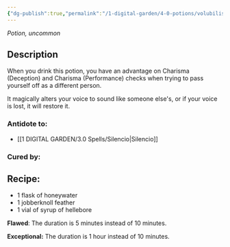 ```yaml
---
{"dg-publish":true,"permalink":"/1-digital-garden/4-0-potions/volubilis-potion-ec/"}
---
```


*Potion, uncommon* 

## Description

When you drink this potion, you have an advantage on Charisma (Deception) and Charisma (Performance) checks when trying to pass yourself off as a different person. 

It magically alters your voice to sound like someone else's, or if your voice is lost, it will restore it.

### Antidote to: 
- [[1 DIGITAL GARDEN/3.0 Spells/Silencio\|Silencio]]

### Cured by:


## Recipe:

- 1 flask of honeywater
- 1 jobberknoll feather
- 1 vial of syrup of hellebore

**Flawed**:
The duration is 5 minutes instead of 10 minutes.

**Exceptional:** 
The duration is 1 hour instead of 10 minutes.